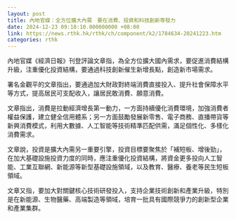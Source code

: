 ```yaml
---
layout: post
title: 內地官媒：全方位擴大內需　要在消費、投資和科技創新等發力
date: 2024-12-23 09:10:10.000000000 +08:00
link: https://news.rthk.hk/rthk/ch/component/k2/1784634-20241223.htm
categories: rthk
---
```


內地官媒《經濟日報》刊登評論文章指，為全方位擴大國內需求，要促進消費結構升級，注重優化投資結構，要通過科技創新催生新增長點，創造新市場需求。

署名金觀平的文章指出，要通過加大財政對終端消費直接投入、提升社會保障水平等方式，提高居民可支配收入，讓居民敢消費、願意消費。

文章指出，消費是拉動經濟增長第一動力，一方面持續優化消費環境，加強消費者權益保護，建立健全信用體系；另一方面鼓勵發展新零售、電子商務、直播帶貨等新興消費模式，利用大數據、人工智能等技術精準匹配供需，滿足個性化、多樣化消費需求。

文章說，投資是擴大內需另一重要引擎，投資目標要聚焦於「補短板、增後勁」，在加大基礎設施投資力度的同時，應注重優化投資結構，將資金更多投向人工智能、工業互聯網、新能源等新型基礎設施領域，以及教育、醫療、養老等民生短板領域。

文章又指，要加大對關鍵核心技術研發投入，支持企業技術創新和產業升級，特別是在新能源、生物醫藥、高端製造等領域，培育一批具有國際競爭力的創新型企業和產業集群。
